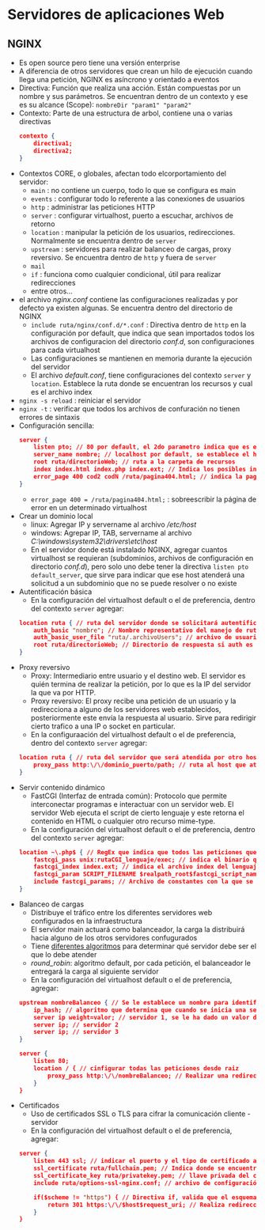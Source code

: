 # Servidores de aplicaciones Web


## NGINX
- Es open source pero tiene una versión enterprise
- A diferencia de otros servidores que crean un hilo de ejecución cuando llega una petición, NGINX es asíncrono y orientado a eventos
- Directiva: Función que realiza una acción. Están compuestas por un nombre y sus parámetros. Se encuentran dentro de un contexto y ese es su alcance (Scope): `nombreDir "param1" "param2"`
- Contexto: Parte de una estructura de arbol, contiene una o varias directivas
    ~~~ json
    contexto {
        directiva1;
        directiva2;
    }
    ~~~
- Contextos CORE, o globales, afectan todo elcorportamiento del servidor: 
    - `main` : no contiene un cuerpo, todo lo que se configura es main
    - `events` : configurar todo lo referente a las conexiones de usuarios
    - `http` : administrar las peticiones HTTP
    - `server` : configurar virtualhost, puerto a escuchar, archivos de retorno
    - `location` : manipular la petición de los usuarios, redirecciones. Normalmente se encuentra dentro de `server`
    - `upstream` : servidores para realizar balanceo de cargas, proxy reversivo. Se encuentra dentro de `http` y fuera de `server`
    - `mail`
    - `if` : funciona como cualquier condicional, útil para realizar redirecciones
    - entre otros...
- el archivo *nginx.conf* contiene las configuraciones realizadas y por defecto ya existen algunas. Se encuentra dentro del directorio de NGINX
    - `include ruta/nginx/conf.d/*.conf` : Directiva dentro de `http` en la configuración por default, que indica que sean importados todos los archivos de configuracion del directorio *conf.d*, son configuraciones para cada virtualhost
    - Las configuraciones se mantienen en memoria durante la ejecución del servidor
    - El archivo *default.conf*, tiene configuraciones del contexto `server` y `location`. Establece la ruta donde se encuentran los recursos y cual es el archivo index
- `nginx -s reload` : reiniciar el servidor
- `nginx -t` : verificar que todos los archivos de confuración no tienen errores de sintaxis
- Configuración sencilla:
    ~~~ json
    server {
        listen pto; // 80 por default, el 2do parametro indica que es el servidor por default que atiende una petición que no se pueda resolver
        server_name nombre; // localhost por default, se establece el hostname, dominio
        root ruta/directorioWeb; // ruta a la carpeta de recursos
        index index.html index.php index.ext; // Indica los posibles index a tomar
        error_page 400 cod2 codN /ruta/pagina404.html; // indica la pagina de error a un determinado código de error HTTP
    }
    ~~~
    - `error_page 400 = /ruta/pagina404.html;` : sobreescribir la página de error en un determinado virtualhost
- Crear un dominio local
    - linux: Agregar IP y servername al archivo */etc/host*
    - windows: Agrepar IP, TAB, servername al archivo *C:\windows\system32\drivers\etc\host*
    - En el servidor donde está instalado NGINX, agregar cuantos virtualhost se requieran (subdominios, archivos de configuración en directorio *conf.d*), pero solo uno debe tener la directiva `listen pto default_server`, que sirve para indicar que ese host atenderá una solicitud a un subdominio que no se puede resolver o no existe
- Autentificación básica
    - En la configuración del virtualhost default o el de preferencia, dentro del contexto `server` agregar:
    ~~~ json
    location ruta { // ruta del servidor donde se solicitará autentificación
        auth_basic "nombre"; // Nombre representativo del manejo de rutas
        auth_basic_user_file "ruta/.archivoUsers"; // archivo de usuarios y passwords
        root ruta/directorioWeb; // Directorio de respuesta si auth es correcta
    }
    ~~~
- Proxy reversivo
    - Proxy: Intermediario entre usuario y el destino web. El servidor es quién termina de realizar la petición, por lo que es la IP del servidor la que va por HTTP.
    - Proxy reversivo: El proxy recibe una petición de un usuario y la redirecciona a alguno de los servidores web establecidos, posteriormente este envía la respuesta al usuario. Sirve para redirigir cierto trafico a una IP o socket en particular.
    - En la configuraación del virtualhost default o el de preferencia, dentro del contexto `server` agregar:
    ~~~ json
    location ruta { // ruta del servidor que será atendida por otro host
        proxy_pass http:\/\/dominio_puerto/path; // ruta al host que atenderá la petición
    }
    ~~~
- Servir contenido dinámico
    - FastCGI (Interfaz de entrada común): Protocolo que permite interconectar programas e interactuar con un servidor web. El servidor Web ejecuta el script de cierto lenguaje y este retorna el contenido en HTML o cualquier otro recurso mime-type.
    - En la configuración del virtualhost default o el de preferencia, dentro del contexto `server` agregar:
    ~~~ json
    location ~\.php$ { // RegEx que indica que todos las peticiones que terminen con PHP serán atendidas por el FCGI de PHP
        fastcgi_pass unix:rutaCGI_lenguaje/exec; // indica el binario que interpretará la solicitud
        fastcgi_index index.ext; // indica el archivo index del lenguaje en cuestion
        fastcgi_param SCRIPT_FILENAME $realpath_root$fastcgi_script_name; // Proporciona como parametros el path de la solicitud y los parámetros de la URL
        include fastcgi_params; // Archivo de constantes con la que se puede obtener información de la solicitud
    }
    ~~~
- Balanceo de cargas
    - Distribuye el tráfico entre los diferentes servidores web configurados en la infraestructura
    - El servidor main actuará como balanceador, la carga la distribuirá hacia alguno de los otros servidores confugurados
    - Tiene [diferentes algoritmos](https://www.nginx.com/blog/choosing-nginx-plus-load-balancing-techniques/) para determinar qué servidor debe ser el que lo debe atender
    - *round_robin*: algoritmo default, por cada petición, el balanceador le entregará la carga al siguiente servidor
    - En la configuración del virtualhost default o el de preferencia, agregar:
    ~~~ json
    upstream nombreBalanceo { // Se le establece un nombre para identificar a este balanceo
        ip_hash; // algoritmo que determina que cuando se inicia una sesión, el servidor que lo atendió seguirá haciéndolo hasta que el usuario cierre la sesión
        server ip weight=valor; // servidor 1, se le ha dado un valor de 3, atiende 3 veces más peticiones que los otros servidores
        server ip; // servidor 2
        server ip; // servidor 3
    }

    server {
        listen 80;
        location / { // cinfigurar todas las peticiones desde raiz
            proxy_pass http:\/\/nombreBalanceo; // Realizar una redirección hacia los servidores
        }
    }
    ~~~ 
- Certificados
    - Uso de certificados SSL o TLS para cifrar la comunicación cliente - servidor
    - En la configuración del virtualhost default o el de preferencia, agregar:
    ~~~ json
    server {
        listen 443 ssl; // indicar el puerto y el tipo de certificado a utilizar
        ssl_certificate ruta/fullchain.pem; // Indica donde se encuentra el certificado
        ssl_certificate_key ruta/privatekey.pem; // llave privada del certificado
        include ruta/options-ssl-nginx.conf; // archivo de configuración con los parámetros para el manejo de SSL

        if($scheme != "https") { // Directiva if, valida que el esquema de la solicitud sea HTTPS
            return 301 https:\/\/$host$request_uri; // Realiza redirección con directiva return, envía el código de repuesta 301 y la URL HTTPS
        }
    }
    ~~~ 

